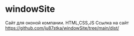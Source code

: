 # windowSite

Сайт для оконой компании. HTML,CSS,JS
Ссылка на сайт
https://github.com/ju87stka/windowSite/tree/main/dist/
